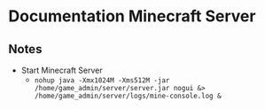 # Documentation Minecraft Server

## Notes
* Start Minecraft Server
   * ```nohup java -Xmx1024M -Xms512M -jar /home/game_admin/server/server.jar nogui &> /home/game_admin/server/logs/mine-console.log &```
